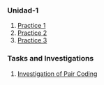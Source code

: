 
### Unidad-1

1. [Practice 1](https://github.com/rulom24/DatosMasivos/blob/Unit-1/Practice/Practice%201.md)
2. [Practice 2](https://github.com/rulom24/DatosMasivos/blob/Unit-1/Practice/Practice%202.md)
3. [Practice 3](https://github.com/rulom24/DatosMasivos/blob/Unit-1/Practice/Practice%203.md)

### Tasks and Investigations

1. [Investigation of Pair Coding](https://github.com/rulom24/DatosMasivos/blob/Unit-1/Tasks%20and%20Investigations/Investigation_1%20Pair%20Coding.md)

